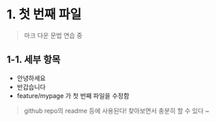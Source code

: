 # 1. 첫 번째 파일
> 마크 다운 문법 연습 중

## 1-1. 세부 항목
* 안녕하세요
* 반갑습니다
* feature/mypage 가 첫 번째 파일을 수정함

> github repo의 readme 등에 사용된다!
> 찾아보면서 충분히 할 수 있다 ~